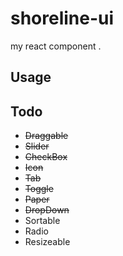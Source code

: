 # shoreline-ui
my react component .

## Usage

## Todo

- ~~Draggable~~
- ~~Slider~~
- ~~CheckBox~~
- ~~Icon~~
- ~~Tab~~
- ~~Toggle~~
- ~~Paper~~
- ~~DropDown~~
- Sortable
- Radio
- Resizeable